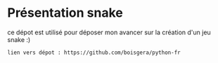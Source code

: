 # Présentation snake
ce dépot est utilisé pour déposer mon avancer sur la création d'un jeu snake :)

    lien vers dépot : https://github.com/boisgera/python-fr
